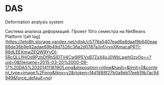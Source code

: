 # DAS
Deformation analysis system

Система анализа деформаций. Проект 10го семестра на NetBeans Platform
![alt tag] (https://leto8h.storage.yandex.net/rdisk/c5776a5407ead6a8daaf9b640eae88de36b9e92adae69b49d7526c36a2d0787a/inf/yynXKmacaPRTI-R8dLEEXmwZEQW9YyOI-5RcQLLfHiOd9PzbDfRhSIDTV4Cw9lPEVxB7ZxX4xJ0WbLawhGzv0g==?uid=0&filename=2015-03-20%2000-09-17%20DAS%20201411181905.png&disposition=inline&hash=&limit=0&content_type=image%2Fpng&tknv=v2&rtoken=f4d1888f27b0a8eb17eeb19b7ac94949&force_default=no)
